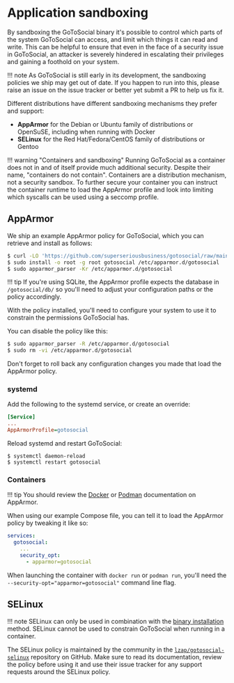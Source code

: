 # Application sandboxing

By sandboxing the GoToSocial binary it's possible to control which parts of the system GoToSocial can access, and limit which things it can read and write. This can be helpful to ensure that even in the face of a security issue in GoToSocial, an attacker is severely hindered in escalating their privileges and gaining a foothold on your system.

!!! note
    As GoToSocial is still early in its development, the sandboxing policies we ship may get out of date. If you happen to run into this, please raise an issue on the issue tracker or better yet submit a PR to help us fix it.

Different distributions have different sandboxing mechanisms they prefer and support:

* **AppArmor** for the Debian or Ubuntu family of distributions or OpenSuSE, including when running with Docker
* **SELinux** for the Red Hat/Fedora/CentOS family of distributions or Gentoo

!!! warning "Containers and sandboxing"
    Running GoToSocial as a container does not in and of itself provide much additional security. Despite their name, "containers do not contain". Containers are a distribution mechanism, not a security sandbox. To further secure your container you can instruct the container runtime to load the AppArmor profile and look into limiting which syscalls can be used using a seccomp profile.

## AppArmor

We ship an example AppArmor policy for GoToSocial, which you can retrieve and install as follows:

```sh
$ curl -LO 'https://github.com/superseriousbusiness/gotosocial/raw/main/example/apparmor/gotosocial'
$ sudo install -o root -g root gotosocial /etc/apparmor.d/gotosocial
$ sudo apparmor_parser -Kr /etc/apparmor.d/gotosocial
```

!!! tip
    If you're using SQLite, the AppArmor profile expects the database in `/gotosocial/db/` so you'll need to adjust your configuration paths or the policy accordingly.

With the policy installed, you'll need to configure your system to use it to constrain the permissions GoToSocial has.

You can disable the policy like this:

```sh
$ sudo apparmor_parser -R /etc/apparmor.d/gotosocial
$ sudo rm -vi /etc/apparmor.d/gotosocial
```
Don't forget to roll back any configuration changes you made that load the AppArmor policy.

### systemd

Add the following to the systemd service, or create an override:

```ini
[Service]
...
AppArmorProfile=gotosocial
```

Reload systemd and restart GoToSocial:

```
$ systemctl daemon-reload
$ systemctl restart gotosocial
```

### Containers

!!! tip
    You should review the [Docker][docker] or [Podman][podman] documentation on AppArmor.

When using our example Compose file, you can tell it to load the AppArmor policy by tweaking it like so:

```yaml
services:
  gotosocial:
    ...
    security_opt:
      - apparmor=gotosocial
```

When launching the container with `docker run` or `podman run`, you'll need the `--security-opt="apparmor=gotosocial"` command line flag.

## SELinux

!!! note
    SELinux can only be used in combination with the [binary installation](../../getting_started/installation/metal.md) method. SELinux cannot be used to constrain GoToSocial when running in a container.

The SELinux policy is maintained by the community in the [`lzap/gotosocial-selinux`][selpol] repository on GitHub. Make sure to read its documentation, review the policy before using it and use their issue tracker for any support requests around the SELinux policy.

[lsm]: https://www.kernel.org/doc/html/latest/admin-guide/LSM/index.html
[docker]: https://docs.docker.com/engine/security/apparmor/
[podman]: https://docs.podman.io/en/latest/markdown/options/security-opt.html
[selpol]: https://github.com/lzap/gotosocial-selinux
